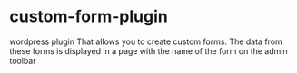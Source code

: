 # custom-form-plugin
wordpress plugin That allows you to create custom forms. The data from these forms is displayed in a page with the name of the form on the admin toolbar
